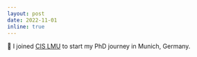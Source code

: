 ```yaml
---
layout: post
date: 2022-11-01
inline: true
---
```


🚴 I joined [CIS LMU](https://cis.lmu.de/) to start my PhD journey in Munich, Germany.
